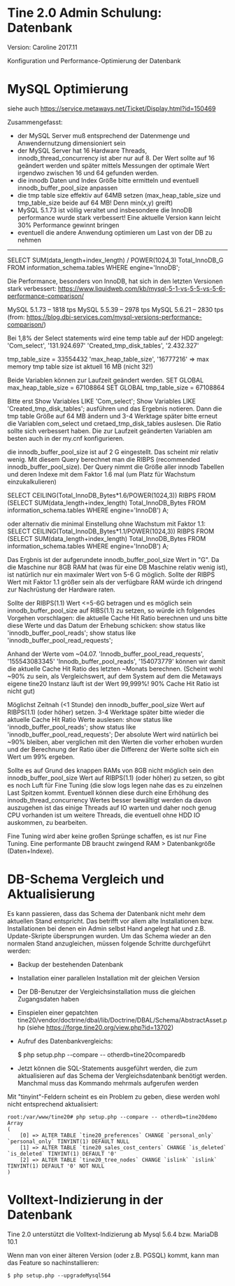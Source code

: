 Tine 2.0 Admin Schulung: Datenbank
=================

Version: Caroline 2017.11

Konfiguration und Performance-Optimierung der Datenbank

MySQL Optimierung
=================

siehe auch https://service.metaways.net/Ticket/Display.html?id=150469

Zusammengefasst:
* der MySQL Server muß entsprechend der Datenmenge und Anwendernutzung dimensioniert sein
* der MySQL Server hat 16 Hardware Threads, innodb_thread_concurrency ist aber nur auf 8. Der Wert sollte auf 16 geändert werden und später mittels Messungen der optimale Wert irgendwo zwischen 16 und 64 gefunden werden.
* die innodb Daten und Index Größe bitte ermitteln und eventuell innodb_buffer_pool_size anpassen
* die tmp table size effektiv auf 64MB setzen (max_heap_table_size und tmp_table_size beide auf 64 MB! Denn min(x,y) greift)
* MySQL 5.1.73 ist völlig veraltet und insbesondere die InnoDB performance wurde stark verbessert! Eine aktuelle Version kann leicht 30% Performance gewinnt bringen
* eventuell die andere Anwendung optimieren um Last von der DB zu nehmen

---

SELECT SUM(data_length+index_length) / POWER(1024,3) Total_InnoDB_G FROM information_schema.tables WHERE engine='InnoDB';

Die Performance, besonders von InnoDB, hat sich in den letzten Versionen stark verbessert:
https://www.liquidweb.com/kb/mysql-5-1-vs-5-5-vs-5-6-performance-comparison/

MySQL 5.1.73 – 1818 tps
MySQL 5.5.39 – 2978 tps
MySQL 5.6.21 – 2830 tps
(from: https://blog.dbi-services.com/mysql-versions-performance-comparison/)


Bei 1,8% der Select statements wird eine temp table auf der HDD angelegt:
'Com_select', '131.924.697'
'Created_tmp_disk_tables', '2.432.327'

tmp_table_size = 33554432
'max_heap_table_size', '16777216'
=> max memory tmp table size ist aktuell 16 MB (nicht 32!)

Beide Variablen können zur Laufzeit geändert werden.
SET GLOBAL max_heap_table_size = 67108864
SET GLOBAL tmp_table_size = 67108864

Bitte erst
Show Variables LIKE 'Com_select';
Show Variables LIKE 'Created_tmp_disk_tables';
ausführen und das Ergebnis notieren. Dann die tmp table Größe auf 64 MB ändern und 3-4 Werktage später bitte erneut die Variablen com_select und cretaed_tmp_disk_tables auslesen. Die Ratio sollte sich verbessert haben. Die zur Laufzeit geänderten Variablen am besten auch in der my.cnf konfigurieren.

die innodb_buffer_pool_size ist auf 2 G eingestellt. Das scheint mir relativ wenig. Mit diesem Query berechnet man die RIBPS (recommended innodb_buffer_pool_size). Der Query nimmt die Größe aller innodb Tabellen und deren Indexe mit dem Faktor 1.6 mal (um Platz für Wachstum einzukalkulieren)

SELECT CEILING(Total_InnoDB_Bytes*1.6/POWER(1024,3)) RIBPS FROM (SELECT SUM(data_length+index_length) Total_InnoDB_Bytes FROM information_schema.tables WHERE engine='InnoDB') A;

oder alternativ die minimal Einstellung ohne Wachstum mit Faktor 1.1:
SELECT CEILING(Total_InnoDB_Bytes*1.1/POWER(1024,3)) RIBPS FROM (SELECT SUM(data_length+index_length) Total_InnoDB_Bytes FROM information_schema.tables WHERE engine='InnoDB') A;

Das Ergbnis ist der aufgerundete innodb_buffer_pool_size Wert in "G". Da die Maschine nur 8GB RAM hat (was für eine DB Maschine relativ wenig ist), ist natürlich nur ein maximaler Wert von 5-6 G möglich. Sollte der RIBPS Wert mit Faktor 1.1 größer sein als der verfügbare RAM würde ich dringend zur Nachrüstung der Hardware raten.

Sollte der RIBPS(1.1) Wert <=5-6G betragen und es möglich sein innodb_buffer_pool_size auf RIBS(1.1) zu setzen, so würde ich folgendes Vorgehen vorschlagen:
die aktuelle Cache Hit Ratio berechnen und uns bitte diese Werte und das Datum der Erhebung schicken:
show status like 'innodb_buffer_pool_reads';
show status like 'innodb_buffer_pool_read_requests';

Anhand der Werte vom ~04.07.
'Innodb_buffer_pool_read_requests', '155543083345'
'Innodb_buffer_pool_reads', '154073779'
können wir damit die aktuelle Cache Hit Ratio des letzten ~Monats berechnen. (Scheint wohl ~90% zu sein, als Vergleichswert, auf dem System auf dem die Metaways eigene tine20 Instanz läuft ist der Wert 99,999%! 90% Cache Hit Ratio ist nicht gut)

Möglichst Zeitnah (<1 Stunde) den innodb_buffer_pool_size Wert auf RIBPS(1.1) (oder höher) setzen. 3-4 Werktage später bitte wieder die aktuelle Cache Hit Ratio Werte auslesen:
show status like 'innodb_buffer_pool_reads';
show status like 'innodb_buffer_pool_read_requests';
Der absolute Wert wird natürlich bei ~90% bleiben, aber verglichen mit den Werten die vorher erhoben wurden und der Berechnung der Ratio über die Differenz der Werte sollte sich ein Wert um 99% ergeben.

Sollte es auf Grund des knappen RAMs von 8GB nicht möglich sein den innodb_buffer_pool_size Wert auf RIBPS(1.1) (oder höher) zu setzen, so gibt es noch Luft für Fine Tuning (die slow logs legen nahe das es zu einzelnen Last Spitzen kommt. Eventuell können diese durch eine Erhöhung des innodb_thread_concurrency Wertes besser bewältigt werden da davon auszugehen ist das einige Threads auf IO warten und daher noch genug CPU vorhanden ist um weitere Threads, die eventuell ohne HDD IO auskommen, zu bearbeiten.

Fine Tuning wird aber keine großen Sprünge schaffen, es ist nur Fine Tuning. Eine performante DB braucht zwingend RAM > Datenbankgröße (Daten+Indexe).

DB-Schema Vergleich und Aktualisierung
=================

Es kann passieren, dass das Schema der Datenbank nicht mehr dem aktuellen Stand
 entspricht. Das betrifft vor allem alte Installationen bzw. Installationen bei
 denen ein Admin selbst Hand angelegt hat und z.B. Update-Skripte übersprungen
 wurden. Um das Schema wieder an den normalen Stand anzugleichen, müssen folgende
 Schritte durchgeführt werden:
 
* Backup der bestehenden Datenbank
* Installation einer parallelen Installation mit der gleichen Version
* Der DB-Benutzer der Vergleichsinstallation muss die gleichen Zugangsdaten haben
* Einspielen einer gepatchten tine20/vendor/doctrine/dbal/lib/Doctrine/DBAL/Schema/AbstractAsset.php
 (siehe https://forge.tine20.org/view.php?id=13702)
* Aufruf des Datenbankvergleichs:

    $ php setup.php --compare -- otherdb=tine20comparedb
    
* Jetzt können die SQL-Statements ausgeführt werden, die zum aktualisieren auf
 das Schema der Vergleichsdatenbank benötigt werden. Manchmal muss das Kommando
 mehrmals aufgerufen werden
 
Mit "tinyint"-Feldern scheint es ein Problem zu geben, diese werden wohl nicht
 entsprechend aktualisiert:
 
    root:/var/www/tine20# php setup.php --compare -- otherdb=tine20demo
    Array
    (
        [0] => ALTER TABLE `tine20_preferences` CHANGE `personal_only` `personal_only` TINYINT(1) DEFAULT NULL
        [1] => ALTER TABLE `tine20_sales_cost_centers` CHANGE `is_deleted` `is_deleted` TINYINT(1) DEFAULT '0'
        [2] => ALTER TABLE `tine20_tree_nodes` CHANGE `islink` `islink` TINYINT(1) DEFAULT '0' NOT NULL
    )

Volltext-Indizierung in der Datenbank
=================

Tine 2.0 unterstützt die Volltext-Indizierung ab Mysql 5.6.4 bzw. MariaDB 10.1

Wenn man von einer älteren Version (oder z.B. PGSQL) kommt, kann man das Feature so nachinstallieren:

    $ php setup.php --upgradeMysql564
